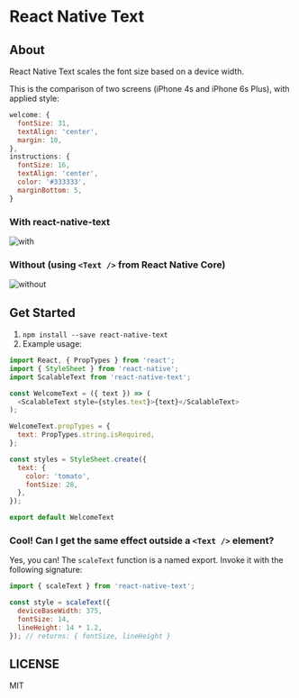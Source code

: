 # React Native Text

## About

React Native Text scales the font size based on a device width.

This is the comparison of two screens (iPhone 4s and iPhone 6s Plus),
with applied style:

```js
welcome: {
  fontSize: 31,
  textAlign: 'center',
  margin: 10,
},
instructions: {
  fontSize: 16,
  textAlign: 'center',
  color: '#333333',
  marginBottom: 5,
}
```

### With react-native-text

![with](https://cloud.githubusercontent.com/assets/3802023/17853378/08e0c0f6-6864-11e6-80ac-161b5735c2f3.png)

### Without (using `<Text />` from React Native Core)

![without](https://cloud.githubusercontent.com/assets/3802023/17853397/225601ae-6864-11e6-9742-55f2ad527e48.png)

## Get Started

1. `npm install --save react-native-text`
2. Example usage:

```js
import React, { PropTypes } from 'react';
import { StyleSheet } from 'react-native';
import ScalableText from 'react-native-text';

const WelcomeText = ({ text }) => (
  <ScalableText style={styles.text}>{text}</ScalableText>
);

WelcomeText.propTypes = {
  text: PropTypes.string.isRequired,
};

const styles = StyleSheet.create({
  text: {
    color: 'tomato',
    fontSize: 28,
  },
});

export default WelcomeText
```

### Cool! Can I get the same effect outside a `<Text />` element?

Yes, you can! The `scaleText` function is a named export. Invoke it with the following signature:

```js
import { scaleText } from 'react-native-text';

const style = scaleText({
  deviceBaseWidth: 375,
  fontSize: 14,
  lineHeight: 14 * 1.2,
}); // returns: { fontSize, lineHeight }
```

## LICENSE

MIT
